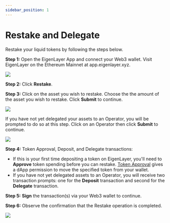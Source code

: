 ```yaml
---
sidebar_position: 1
---
```



# Restake and Delegate

Restake your liquid tokens by following the steps below.

**Step 1:** Open the EigenLayer App and connect your Web3 wallet. Visit EigenLayer on the Ethereum Mainnet at app.eigenlayer.xyz.


![](/img/restake-guides/lst-restake-1.png)

**Step 2:** Click **Restake**.

**Step 3:** Click on the asset you wish to restake. Choose the the amount of the asset you wish to restake. Click **Submit** to continue.

![](/img/restake-guides/lst-restake-2.png)


If you have not yet delegated your assets to an Operator, you will be prompted to do so at this step. Click on an Operator then click **Submit** to continue.

![](/img/restake-guides/lst-restake-2.1.png)



**Step 4:** Token Approval, Deposit, and Delegate transactions:
- If this is your first time depositing a token on EigenLayer, you'll need to **Approve** token spending before you can restake. [Token Approval](https://support.metamask.io/transactions-and-gas/transactions/what-is-a-token-approval) gives a dApp permission to move the specified token from your wallet.
- If you have not yet delegated assets to an Operator, you will receive two transaction prompts: one for the **Deposit** transaction and second for the **Delegate** transaction.

**Step 5:** **Sign** the transaction(s) via your Web3 wallet to continue.


**Step 6:** Observe the confirmation that the Restake operation is completed.

![](/img/restake-guides/lst-restake-3.png)
